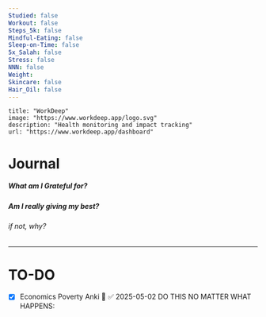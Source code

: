 ```yaml
---
Studied: false
Workout: false
Steps_5k: false
Mindful-Eating: false
Sleep-on-Time: false
5x_Salah: false
Stress: false
NNN: false
Weight: 
Skincare: false
Hair_Oil: false
---
```


```embed
title: "WorkDeep"
image: "https://www.workdeep.app/logo.svg"
description: "Health monitoring and impact tracking"
url: "https://www.workdeep.app/dashboard"
```
# Journal
##### What am I Grateful for?
##### Am I really giving my best? 
###### if not, why?


---


# TO-DO





- [x] Economics Poverty Anki 🔼 ✅ 2025-05-02
DO THIS NO MATTER WHAT HAPPENS:
